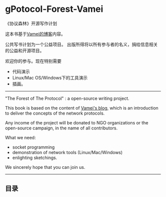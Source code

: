 gPotocol-Forest-Vamei
=====================

《协议森林》开源写作计划

这本书基于[Vamei的博客](http://www.cnblogs.com/vamei/archive/2012/12/05/2802811.html)内容。

公共写书计划为一个公益项目。
出版所得将以所有参与者的名义，捐给信息相关的公益和开源项目。

欢迎你的参与。现在特别需要
* 代码演示
* Linux/Mac OS/Windows下的工具演示
* 插画。

-----

"The Forest of The Protocol" : a open-source writing project.

This book is based on the content of [Vamei's blog](http://www.cnblogs.com/vamei/archive/2012/12/05/2802811.html), which
is an introduction to deliver the concepts of the network protocols. 

Any income of the project will be donated to NGO organizations or the open-source campaign, in the name of all contributors.

What we need: 
* socket programming
* demonstration of network tools (Linux/Mac/Windows)
* enlighting sketchings.

We sincerely hope that you can join us.

-----

## 目录

